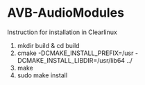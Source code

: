 # AVB-AudioModules

Instruction for installation in Clearlinux

1. mkdir build & cd build
2. cmake -DCMAKE_INSTALL_PREFIX=/usr -DCMAKE_INSTALL_LIBDIR=/usr/lib64 ../
3. make
4. sudo make install
